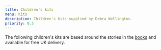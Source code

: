 ```yaml
---
title: Children's kits
menu: Kits
description: Children's kits supplied by Debra Wellington.
priority: 0.5
---
```


The following children's kits are based around the stories in the [books](--ROOT--books/) and available for free UK delivery.
